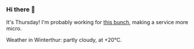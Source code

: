 ### Hi there :wave:

It's Thursday! I'm probably working for [this bunch](https://github.com/kohofinancial), making a service more micro.

Weather in Winterthur: partly cloudy, at +20°C.
